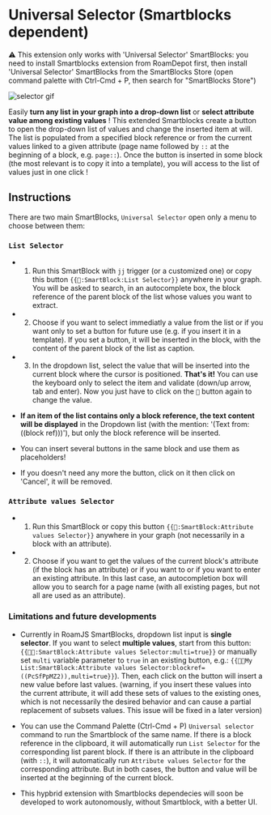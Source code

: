# Universal Selector (Smartblocks dependent)

⚠️ This extension only works with 'Universal Selector' SmartBlocks: you need to install Smartblocks extension from RoamDepot first, then install 'Universal Selector' SmartBlocks from the SmartBlocks Store (open command palette with Ctrl-Cmd + P, then search for "SmartBlocks Store")

![selector gif](https://user-images.githubusercontent.com/74436347/182655439-db3e444f-5bba-4154-8136-44314fa080d8.gif)

Easily **turn any list in your graph into a drop-down list** or **select attribute value among existing values** !
This extended Smartblocks create a button to open the drop-down list of values and change the inserted item at will. The list is populated from a specified block reference or from the current values linked to a given attribute (page name followed by `::` at the beginning of a block, e.g. `page::`).
Once the button is inserted in some block (the most relevant is to copy it into a template), you will access to the list of values just in one click !

## Instructions

There are two main SmartBlocks, `Universal Selector` open only a menu to choose between them:

### `List Selector`

- 1. Run this SmartBlock with `jj` trigger (or a customized one) or copy this button `{{🔽:SmartBlock:List Selector}}` anywhere in your graph. You will be asked to search, in an autocomplete box, the block reference of the parent block of the list whose values you want to extract.

- 2. Choose if you want to select immediatly a value from the list or if you want only to set a button for future use (e.g. if you insert it in a template). If you set a button, it will be inserted in the block, with the content of the parent block of the list as caption.

- 3. In the dropdown list, select the value that will be inserted into the current block where the cursor is positioned. **That's it!** You can use the keyboard only to select the item and validate (down/up arrow, tab and enter). Now you just have to click on the `🔽` button again to change the value.

- **If an item of the list contains only a block reference, the text content will be displayed** in the Dropdown list (with the mention: '(Text from:((block ref)))'), but only the block reference will be inserted.

- You can insert several buttons in the same block and use them as placeholders!

- If you doesn't need any more the button, click on it then click on 'Cancel', it will be removed.

### `Attribute values Selector`

- 1. Run this SmartBlock or copy this button `{{🔽:SmartBlock:Attribute values Selector}}` anywhere in your graph (not necessarily in a block with an attribute).

- 2. Choose if you want to get the values of the current block's attribute (if the block has an attribute) or if you want to or if you want to enter an existing attribute. In this last case, an autocompletion box will allow you to search for a page name (with all existing pages, but not all are used as an attribute).

### Limitations and future developments

- Currently in RoamJS SmartBlocks, dropdown list input is **single selector**. If you want to select **multiple values**, start from this button: `{{🔽➕:SmartBlock:Attribute values Selector:multi=true}}` or manually set `multi` variable parameter to `true` in an existing button, e.g.: `{{🔽➕My List:SmartBlock:Attribute values Selector:blockref=((PcSfPpMZ2)),multi=true}}`). Then, each click on the button will insert a new value before last values. (warning, if you insert these values into the current attribute, it will add these sets of values to the existing ones, which is not necessarily the desired behavior and can cause a partial replacement of subsets values. This issue will be fixed in a later version)

- You can use the Command Palette (Ctrl-Cmd + P) `Universal selector` command to run the Smartblock of the same name. If there is a block reference in the clipboard, it will automatically run `List Selector` for the corresponding list parent block. If there is an attribute in the clipboard (with `::`), it will automatically run `Attribute values Selector` for the corresponding attribute. But in both cases, the button and value will be inserted at the beginning of the current block.

- This hypbrid extension with Smartblocks dependecies will soon be developed to work autonomously, without Smartblock, with a better UI.
